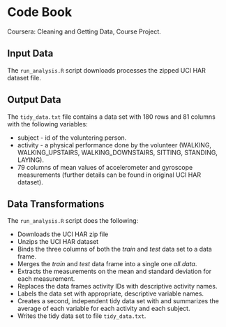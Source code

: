 # Code Book

Coursera: Cleaning and Getting Data, Course Project.

## Input Data

The `run_analysis.R` script downloads processes the zipped UCI HAR dataset file.

## Output Data

The `tidy_data.txt` file contains a data set with 180 rows and 81 columns with the following variables:

* subject - id of the voluntering person.
* activity - a physical performance done by the volunteer (WALKING, WALKING_UPSTAIRS, WALKING_DOWNSTAIRS, SITTING, STANDING, LAYING).
* 79 columns of mean values of accelerometer and gyroscope measurements (further details can be found in original UCI HAR dataset).

## Data Transformations

The `run_analysis.R` script does the following:

* Downloads the UCI HAR zip file
* Unzips the UCI HAR dataset
* Binds the three columns of both the _train_ and _test_ data set to a data frame.
* Merges the _train_ and _test_ data frame into a single one _all.data_.
* Extracts the measurements on the mean and standard deviation for each measurement.
* Replaces the data frames activity IDs with descriptive activity names.
* Labels the data set with appropriate, descriptive variable names.
* Creates a second, independent tidy data set with and summarizes the average of each variable for each activity and each subject.
* Writes the tidy data set to file `tidy_data.txt`.